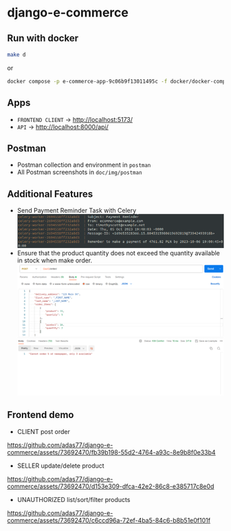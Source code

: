 # django-e-commerce

## Run with docker

```bash
make d
```

or

```bash
docker compose -p e-commerce-app-9c06b9f13011495c -f docker/docker-compose.dev.yml --env-file .env up --build
```

## Apps

- `FRONTEND CLIENT` -> [http://localhost:5173/](http://localhost:5173/)
- `API` -> [http://localhost:8000/api/](http://localhost:8000/api/)

## Postman

- Postman collection and environment in `postman`
- All Postman screenshots in `doc/img/postman`

## Additional Features
- Send Payment Reminder Task with Celery
  ![mail-recv](doc/img/postman/mail-payment-reminder.png)
- Ensure that the product quantity does not exceed the quantity available in stock when make order.
  ![ensure](doc/img/postman/client-post-order-not-enough-products.png)

## Frontend demo
- CLIENT post order


https://github.com/adas77/django-e-commerce/assets/73692470/fb39b198-55d2-4764-a93c-8e9b8f0e33b4


- SELLER update/delete product


https://github.com/adas77/django-e-commerce/assets/73692470/d153e309-dfca-42e2-86c8-e385717c8e0d


- UNAUTHORIZED list/sort/filter products


https://github.com/adas77/django-e-commerce/assets/73692470/c6ccd96a-72ef-4ba5-84c6-b8b51e0f101f



